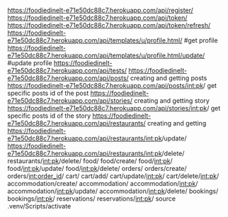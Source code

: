 https://foodiedinelt-e71e50dc88c7.herokuapp.com/api/register/
https://foodiedinelt-e71e50dc88c7.herokuapp.com/api/token/          
https://foodiedinelt-e71e50dc88c7.herokuapp.com/api/token/refresh/
https://foodiedinelt-e71e50dc88c7.herokuapp.com/api/templates/u/profile.html/       #get profile
https://foodiedinelt-e71e50dc88c7.herokuapp.com/api/templates/u/profile.html/update/ #update profile
https://foodiedinelt-e71e50dc88c7.herokuapp.com/api/tests/
https://foodiedinelt-e71e50dc88c7.herokuapp.com/api/posts/    creating and getting posts
https://foodiedinelt-e71e50dc88c7.herokuapp.com/api/posts/<int:pk>/ get specific posts id of the post
https://foodiedinelt-e71e50dc88c7.herokuapp.com/api/stories/  creating and getting story
https://foodiedinelt-e71e50dc88c7.herokuapp.com/api/stories/<int:pk>/  get specific posts id of the story
https://foodiedinelt-e71e50dc88c7.herokuapp.com/api/restaurants/     creating and getting
https://foodiedinelt-e71e50dc88c7.herokuapp.com/api/restaurants/<int:pk>/update/
https://foodiedinelt-e71e50dc88c7.herokuapp.com/api/restaurants/<int:pk>/delete/
    restaurants/<int:pk>/delete/
    food/
    food/create/
    food/<int:pk>/
    food/<int:pk>/update/
    food/<int:pk>/delete/
    orders/
    orders/create/
    orders/<int:order_id>/
    cart/
    cart/add/
    cart/update/<int:pk>/
    cart/delete/<int:pk>/
    accommodation/create/
    accommodation/
    accommodation/<int:pk>/
    accommodation/<int:pk>/update/
    accommodation/<int:pk>/delete/
    bookings/
    bookings/<int:pk>/
    reservations/
    reservations/<int:pk>/
source .venv/Scripts/activate